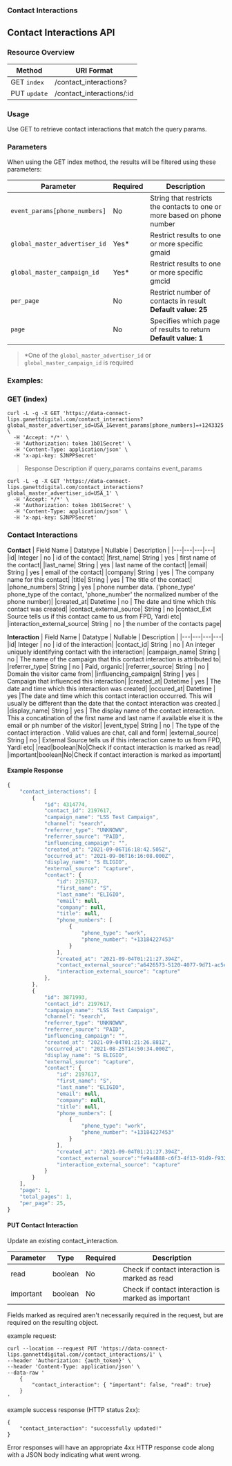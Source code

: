 ### **Contact Interactions**
<a name="lips_contact_interactions"></a>
## Contact Interactions API

### Resource Overview

| Method | URI Format |
|---|---|
| GET `index` | /contact_interactions? |
| PUT `update` | /contact_interactions/:id |

### Usage
Use GET to retrieve contact interactions that match the query params.

### Parameters
When using the GET index method, the results will be filtered using these parameters:

| Parameter | Required | Description |
|---|---|---|
|`event_params[phone_numbers]`|No|String that restricts the contacts to one or more based on phone number|
|`global_master_advertiser_id`|Yes*|Restrict results to one or more specific gmaid|
|`global_master_campaign_id`|Yes*|Restrict results to one or more specific gmcid|
|`per_page`|No|Restrict number of contacts in result <br><b>Default value: 25</b> |
|`page`|No|Specifies which page of results to return <br><b>Default value: 1</b>|
>*One of the `global_master_advertiser_id` or `global_master_campaign_id` is required

### Examples:

### GET (index)

```
curl -L -g -X GET 'https://data-connect-lips.ganettdigital.com/contact_interactions?global_master_advertiser_id=USA_1&event_params[phone_numbers]=+1243325' \
  -H 'Accept: */*' \
  -H 'Authorization: token 1b01Secret' \
  -H 'Content-Type: application/json' \
  -H 'x-api-key: SJNPPSecret'
```
> Response Description if query_params contains event_params


```
curl -L -g -X GET 'https://data-connect-lips.ganettdigital.com/contact_interactions?global_master_advertiser_id=USA_1' \
  -H 'Accept: */*' \
  -H 'Authorization: token 1b01Secret' \
  -H 'Content-Type: application/json' \
  -H 'x-api-key: SJNPPSecret'
```
### Contact Interactions
**Contact**
| Field Name | Datatype | Nullable | Description |
|---|---|---|---|
|id| Integer | no | id of the contact|
|first_name| String | yes | first name of the contact|
|last_name| String | yes | last name of the contact|
|email| String | yes | email of the contact|
|company| String | yes | The company name for this contact|
|title| String | yes | The title of the contact|
|phone_numbers| String | yes | phone number data. ('phone_type' phone_type of the contact, 'phone_number' the normalized number of the phone number)|
|created_at| Datetime | no | The date and time which this contact was created|
|contact_external_source| String | no |contact_Ext Source tells us if this contact came to us from FPD, Yardi etc|
|interaction_external_source| String | no | the number of the contacts page|

**Interaction**
| Field Name | Datatype | Nullable | Description |
|---|---|---|---|
|id| Integer | no | id of the interaction|
|contact_id| String | no | An integer uniquely identifying contact with the interaction|
|campaign_name| String | no | The name of the campaign that this contact interaction is attributed to|
|referrer_type| String | no | Paid, organic|
|referrer_source| String | no | Domain the visitor came from|
|influencing_campaign| String | yes | Campaign that influenced this interaction|
|created_at| Datetime | yes | The date and time which this interaction was created|
|occured_at| Datetime | yes |The date and time which this contact interaction occurred. This will usually be different than the date that the contact interaction was created.|
|display_name| String | yes | The display name of the contact interaction. This a concatination of the first name and last name if available else it is the email or ph number of the visitor|
|event_type| String | no | The type of the contact interaction . Valid values are chat, call and form|
|external_source| String | no | External Source tells us if this interaction came to us from FPD, Yardi etc|
|read|boolean|No|Check if contact interaction is marked as read|
|important|boolean|No|Check if contact interaction is marked as important|

#### Example Response

```javascript
{
    "contact_interactions": [
        {
            "id": 4314774,
            "contact_id": 2197617,
            "campaign_name": "LSS Test Campaign",
            "channel": "search",
            "referrer_type": "UNKNOWN",
            "referrer_source": "PAID",
            "influencing_campaign": "",
            "created_at": "2021-09-06T16:18:42.505Z",
            "occurred_at": "2021-09-06T16:16:08.000Z",
            "display_name": "S ELIGIO",
            "external_source": "capture",
            "contact": {
                "id": 2197617,
                "first_name": "S",
                "last_name": "ELIGIO",
                "email": null,
                "company": null,
                "title": null,
                "phone_numbers": [
                    {
                        "phone_type": "work",
                        "phone_number": "+13184227453"
                    }
                ],
                "created_at": "2021-09-04T01:21:27.394Z",
                "contact_external_source":"a6426573-5120-4077-9d71-ac5e7f65bccd",
                "interaction_external_source": "capture"
            },
        },
        {
            "id": 3871993,
            "contact_id": 2197617,
            "campaign_name": "LSS Test Campaign",
            "channel": "search",
            "referrer_type": "UNKNOWN",
            "referrer_source": "PAID",
            "influencing_campaign": "",
            "created_at": "2021-09-04T01:21:26.881Z",
            "occurred_at": "2021-08-25T14:50:34.000Z",
            "display_name": "S ELIGIO",
            "external_source": "capture",
            "contact": {
                "id": 2197617,
                "first_name": "S",
                "last_name": "ELIGIO",
                "email": null,
                "company": null,
                "title": null,
                "phone_numbers": [
                    {
                        "phone_type": "work",
                        "phone_number": "+13184227453"
                    }
                ],
                "created_at": "2021-09-04T01:21:27.394Z",
                "contact_external_source":"fe9a4888-c6f3-4f13-91d9-f932e1c888fb",
                "interaction_external_source": "capture"
            }
        }
    ],
    "page": 1,
    "total_pages": 1,
    "per_page": 25,
}
```

#### PUT Contact Interaction

Update an existing contact_interaction.

|Parameter|Type|Required|Description|
|---|---|---|---|
|read|boolean|No|Check if contact interaction is marked as read|
|important|boolean|No|Check if contact interaction is marked as important|


Fields marked as required aren't necessarily required in the request, but are required on the resulting object.

example request: 

```
curl --location --request PUT 'https://data-connect-lips.gannettdigital.com//contact_interactions/1' \
--header 'Authorization: {auth_token}' \
--header 'Content-Type: application/json' \
--data-raw '
    {
        "contact_interaction": { "important": false, "read": true}
    }
'
```

example success response (HTTP status 2xx):

```
{
    "contact_interaction": "successfully updated!"
}
```

Error responses will have an appropriate 4xx HTTP response code along with a JSON body indicating what went wrong.